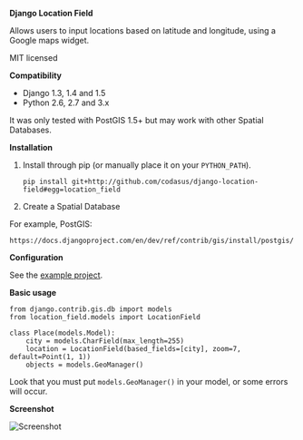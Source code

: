 **Django Location Field**

Allows users to input locations based on latitude and longitude, using a
Google maps widget.

MIT licensed

**Compatibility**

* Django 1.3, 1.4 and 1.5
* Python 2.6, 2.7 and 3.x

It was only tested with PostGIS 1.5+ but may work with other Spatial Databases.

**Installation**

1. Install through pip (or manually place it on your `PYTHON_PATH`).

    `pip install git+http://github.com/codasus/django-location-field#egg=location_field`

2. Create a Spatial Database

For example, PostGIS:

    https://docs.djangoproject.com/en/dev/ref/contrib/gis/install/postgis/

**Configuration**

See the [example project](example_project/).

**Basic usage**

    from django.contrib.gis.db import models
    from location_field.models import LocationField

    class Place(models.Model):
        city = models.CharField(max_length=255)
        location = LocationField(based_fields=[city], zoom=7, default=Point(1, 1))
        objects = models.GeoManager()

Look that you must put `models.GeoManager()` in your model, or some errors will occur.

**Screenshot**

![Screenshot](http://img153.imageshack.us/img153/1914/screenshot20101005at161.png)
